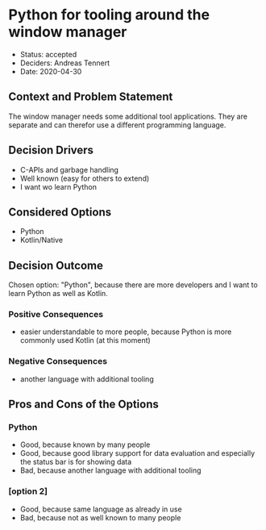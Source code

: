 # Python for tooling around the window manager

* Status: accepted <!-- optional -->
* Deciders: Andreas Tennert <!-- optional -->
* Date: 2020-04-30 <!-- optional -->

## Context and Problem Statement

The window manager needs some additional tool applications. They are separate and can therefor use a different programming language.

## Decision Drivers <!-- optional -->

* C-APIs and garbage handling
* Well known (easy for others to extend)
* I want wo learn Python

## Considered Options

* Python
* Kotlin/Native

## Decision Outcome

Chosen option: "Python", because there are more developers and I want to learn Python as well as Kotlin.

### Positive Consequences <!-- optional -->

* easier understandable to more people, because Python is more commonly used Kotlin (at this moment)

### Negative Consequences <!-- optional -->

* another language with additional tooling

## Pros and Cons of the Options <!-- optional -->

### Python

* Good, because known by many people
* Good, because good library support for data evaluation and especially the status bar is for showing data
* Bad, because another language with additional tooling

### [option 2]

* Good, because same language as already in use
* Bad, because not as well known to many people
